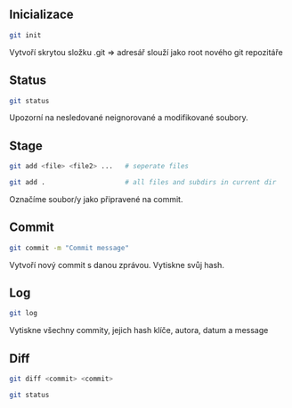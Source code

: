 ## Inicializace

```bash
git init  
```

Vytvoří skrytou složku .git => adresář slouží jako root nového git repozitáře

## Status

```bash
git status
```

Upozorní na nesledované neignorované a modifikované soubory. 

## Stage

```bash
git add <file> <file2> ...   # seperate files

git add .                    # all files and subdirs in current dir
```

Označíme soubor/y jako připravené na commit.

## Commit

```bash
git commit -m "Commit message"
```

Vytvoří nový commit s danou zprávou. Vytiskne svůj hash.

## Log

```bash
git log
```

Vytiskne všechny commity, jejich hash klíče, autora, datum a message

## Diff

```zsh
git diff <commit> <commit>
```

```bash
git status
```